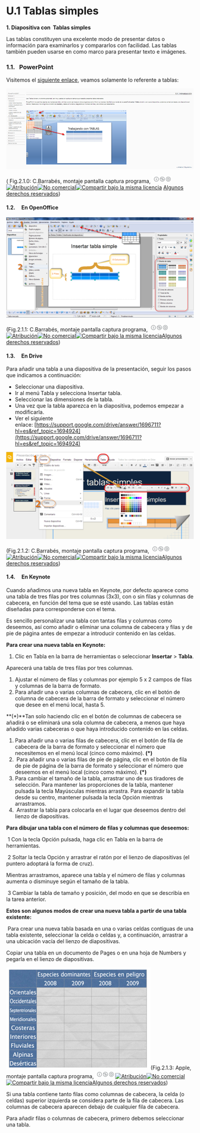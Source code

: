 # U.1 Tablas simples

**1\. Diapositiva con  Tablas simples**

Las tablas constituyen una excelente modo de presentar datos o información para examinarlos y compararlos con facilidad. Las tablas también pueden usarse en como marco para presentar texto e imágenes.

### 1.1.   PowerPoint

Visitemos el [siguiente enlace](https://support.office.com/es-es/article/Agregar-una-tabla-a-una-diapositiva-34F106C9-5320-4B89-9129-806E64B258AC), veamos solamente lo referente a tablas:


[![Tablas PowerPoint](img/tablasrepaso.png "Tablas")](http://www.aularagon.org/Files/UserFiles/File/Forprof/PowerPoint2007/51_introduccin1.html)



( Fig.2.1.0: C.Barrabés, montaje pantalla captura programa, ![Atribución — Debe reconocer los créditos de la obra de la manera especificada por el autor o el licenciante (pero no de una manera que sugiera que tiene su apoyo o que apoyan el uso que hace de su obra). No Comercial — No puede utilizar esta obra para fines comerciales. Compartir bajo la Misma Licencia — Si altera o transforma esta obra, o genera una obra derivada, sólo puede distribuir la obra generada bajo una licencia idéntica a ésta.](img/1algunosderechosreservados.png "Licencia Atribución, no comercial y Compartir bajo la Misma Licencia")[![Atribución](http://l.yimg.com/g/images/spaceout.gif "Atribución")![No comercial](http://l.yimg.com/g/images/spaceout.gif "No comercial")![Compartir bajo la misma licencia](http://l.yimg.com/g/images/spaceout.gif "Compartir bajo la misma licencia")](http://creativecommons.org/licenses/by-nc-sa/2.0/) [Algunos derechos reservados](http://creativecommons.org/licenses/by-nc-sa/2.0/deed.es "Derechos reservados. Atribución-NoComercial-CompartirIgual 2.0 Genérica (CC BY-NC-SA 2.0)"))


#### 1.2.     En OpenOffice


![Insertar Tablas en OpenOffice](img/tablassimplesopenoffice.png "Tablas Impress")



(Fig.2.1.1: C.Barrabés, montaje pantalla captura programa, ![Atribución — Debe reconocer los créditos de la obra de la manera especificada por el autor o el licenciante (pero no de una manera que sugiera que tiene su apoyo o que apoyan el uso que hace de su obra). No Comercial — No puede utilizar esta obra para fines comerciales. Compartir bajo la Misma Licencia — Si altera o transforma esta obra, o genera una obra derivada, sólo puede distribuir la obra generada bajo una licencia idéntica a ésta.](img/1algunosderechosreservados.png "Licencia Atribución, no comercial y Compartir bajo la Misma Licencia")[![Atribución](http://l.yimg.com/g/images/spaceout.gif "Atribución")![No comercial](http://l.yimg.com/g/images/spaceout.gif "No comercial")![Compartir bajo la misma licencia](http://l.yimg.com/g/images/spaceout.gif "Compartir bajo la misma licencia")](http://creativecommons.org/licenses/by-nc-sa/2.0/)[Algunos derechos reservados](http://creativecommons.org/licenses/by-nc-sa/2.0/deed.es "Derechos reservados. Atribución-NoComercial-CompartirIgual 2.0 Genérica (CC BY-NC-SA 2.0)"))


#### 1.3.     En Drive

Para añadir una tabla a una diapositiva de la presentación, seguir los pasos que indicamos a continuación:

*   Seleccionar una diapositiva.
*   Ir al menú Tabla y selecciona Insertar tabla.
*   Seleccionar las dimensiones de la tabla.
*   Una vez que la tabla aparezca en la diapositiva, podemos empezar a modificarla.
*   Ver el siguiente enlace: [https://support.google.com/drive/answer/1696711?hl=es&ref_topic=1694924](https://support.google.com/drive/answer/1696711?hl=es&ref_topic=1694924)


![Insertar TAblas en Google Drive](img/tablassimplesdrive.png "Tablas Drive Presntaciones")



(Fig.2.1.2: C.Barrabés, montaje pantalla captura programa, ![Atribución — Debe reconocer los créditos de la obra de la manera especificada por el autor o el licenciante (pero no de una manera que sugiera que tiene su apoyo o que apoyan el uso que hace de su obra). No Comercial — No puede utilizar esta obra para fines comerciales. Compartir bajo la Misma Licencia — Si altera o transforma esta obra, o genera una obra derivada, sólo puede distribuir la obra generada bajo una licencia idéntica a ésta.](img/1algunosderechosreservados.png "Licencia Atribución, no comercial y Compartir bajo la Misma Licencia")[![Atribución](http://l.yimg.com/g/images/spaceout.gif "Atribución")![No comercial](http://l.yimg.com/g/images/spaceout.gif "No comercial")![Compartir bajo la misma licencia](http://l.yimg.com/g/images/spaceout.gif "Compartir bajo la misma licencia")](http://creativecommons.org/licenses/by-nc-sa/2.0/)[Algunos derechos reservados](http://creativecommons.org/licenses/by-nc-sa/2.0/deed.es "Derechos reservados. Atribución-NoComercial-CompartirIgual 2.0 Genérica (CC BY-NC-SA 2.0)"))


#### 1.4.     En Keynote

Cuando añadimos una nueva tabla en Keynote, por defecto aparece como una tabla de tres filas por tres columnas (3x3), con o sin filas y columnas de cabecera, en función del tema que se esté usando. Las tablas están diseñadas para corresponderse con el tema.

Es sencillo personalizar una tabla con tantas filas y columnas como deseemos, así como añadir o eliminar una columna de cabecera y filas y de pie de página antes de empezar a introducir contenido en las celdas.

**Para crear una nueva tabla en Keynote:**

1.  Clic en Tabla en la barra de herramientas o seleccionar **Insertar** \> **Tabla**.

Aparecerá una tabla de tres filas por tres columnas.

1.  Ajustar el número de filas y columnas por ejemplo 5 x 2 campos de filas y columnas de la barra de formato.
2.  Para añadir una o varias columnas de cabecera, clic en el botón de columna de cabecera de la barra de formato y seleccionar el número que desee en el menú local, hasta 5.

**(*)**Tan solo haciendo clic en el botón de columnas de cabecera se añadirá o se eliminará una sola columna de cabecera, a menos que haya añadido varias cabeceras o que haya introducido contenido en las celdas.

1.  Para añadir una o varias filas de cabecera, clic en el botón de fila de cabecera de la barra de formato y seleccionar el número que necesitemos en el menú local (cinco como máximo). **(*)**
2.   Para añadir una o varias filas de pie de página, clic en el botón de fila de pie de página de la barra de formato y seleccionar el número que deseemos en el menú local (cinco como máximo). **(*)**
3.  Para cambiar el tamaño de la tabla, arrastrar uno de sus tiradores de selección. Para mantener las proporciones de la tabla, mantener pulsada la tecla Mayúsculas mientras arrastra. Para expandir la tabla desde su centro, mantener pulsada la tecla Opción mientras arrastramos.
4.   Arrastrar la tabla para colocarla en el lugar que deseemos dentro del lienzo de diapositivas.

**Para dibujar una tabla con el número de filas y columnas que deseemos:**

 1 Con la tecla Opción pulsada, haga clic en Tabla en la barra de herramientas.

 2 Soltar la tecla Opción y arrastrar el ratón por el lienzo de diapositivas (el puntero adoptará la forma de cruz).

Mientras arrastramos, aparece una tabla y el número de filas y columnas aumenta o disminuye según el tamaño de la tabla.

 3 Cambiar la tabla de tamaño y posición, del modo en que se describía en la tarea anterior.

**Estos son algunos modos de crear una nueva tabla a partir de una tabla existente:**

 Para crear una nueva tabla basada en una o varias celdas contiguas de una tabla existente, seleccionar la celda o celdas y, a continuación, arrastrar a una ubicación vacía del lienzo de diapositivas.

Copiar una tabla en un documento de Pages o en una hoja de Numbers y pegarla en el lienzo de diapositivas.


![Tablas en Kynote](img/tablakeynote.png "Kynote Tablas")(Fig.2.1.3: Apple, montaje pantalla captura programa, ![Atribución — Debe reconocer los créditos de la obra de la manera especificada por el autor o el licenciante (pero no de una manera que sugiera que tiene su apoyo o que apoyan el uso que hace de su obra). No Comercial — No puede utilizar esta obra para fines comerciales. Compartir bajo la Misma Licencia — Si altera o transforma esta obra, o genera una obra derivada, sólo puede distribuir la obra generada bajo una licencia idéntica a ésta.](img/1algunosderechosreservados.png "Licencia Atribución, no comercial y Compartir bajo la Misma Licencia")[![Atribución](http://l.yimg.com/g/images/spaceout.gif "Atribución")![No comercial](http://l.yimg.com/g/images/spaceout.gif "No comercial")![Compartir bajo la misma licencia](http://l.yimg.com/g/images/spaceout.gif "Compartir bajo la misma licencia")](http://creativecommons.org/licenses/by-nc-sa/2.0/)[Algunos derechos reservados](http://creativecommons.org/licenses/by-nc-sa/2.0/deed.es "Derechos reservados. Atribución-NoComercial-CompartirIgual 2.0 Genérica (CC BY-NC-SA 2.0)"))


Si una tabla contiene tanto filas como columnas de cabecera, la celda (o celdas) superior izquierda se considera parte de la fila de cabecera. Las columnas de cabecera aparecen debajo de cualquier fila de cabecera.

Para añadir filas o columnas de cabecera, primero debemos seleccionar una tabla.

